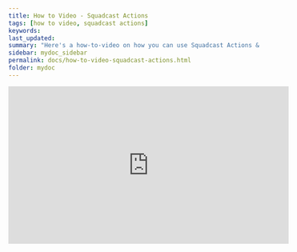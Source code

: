 ```yaml
---
title: How to Video - Squadcast Actions
tags: [how to video, squadcast actions]
keywords: 
last_updated: 
summary: "Here's a how-to-video on how you can use Squadcast Actions & Runbooks for faster incident resolution"
sidebar: mydoc_sidebar
permalink: docs/how-to-video-squadcast-actions.html
folder: mydoc
---
```


<iframe width="560" height="315" src="https://www.youtube.com/embed/vM0-BehJtuk?rel=0" frameborder="0" allow="accelerometer; autoplay; encrypted-media; gyroscope; picture-in-picture" allowfullscreen></iframe>